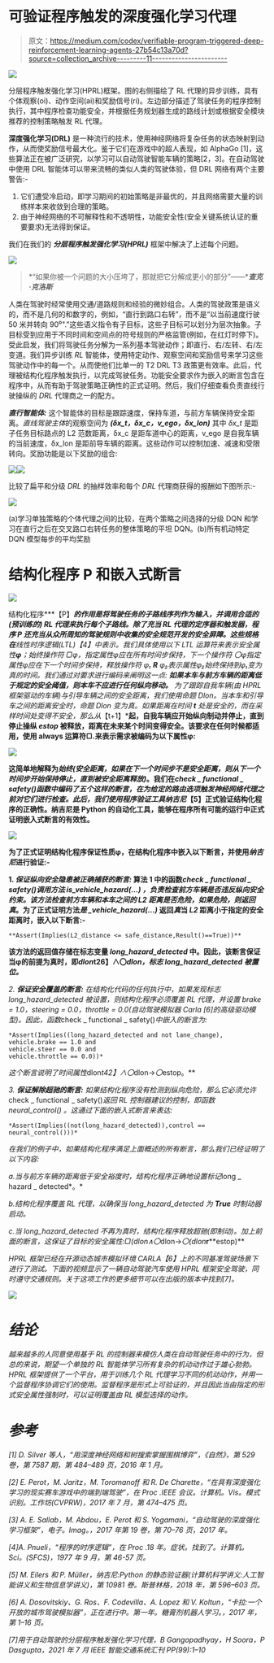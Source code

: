 # 可验证程序触发的深度强化学习代理

> 原文：<https://medium.com/codex/verifiable-program-triggered-deep-reinforcement-learning-agents-27b54c13a70d?source=collection_archive---------11----------------------->

![](img/12b2d49781c38ba62b82b51e7e3108a7.png)

分层程序触发强化学习(HPRL)框架。图的右侧描绘了 RL 代理的异步训练，具有个体观察(oi)、动作空间(ai)和奖励信号(ri)。左边部分描述了驾驶任务的程序控制执行，其中程序检查功能安全，并根据任务规划器生成的路线计划或根据安全模块推荐的控制策略触发 RL 代理。

**深度强化学习(DRL)** 是一种流行的技术，使用神经网络将复杂任务的状态映射到动作，从而使奖励信号最大化。鉴于它们在游戏中的超人表现，如 AlphaGo [1]，这些算法正在被广泛研究，以学习可以自动驾驶智能车辆的策略[2，3]。在自动驾驶中使用 DRL 智能体可以带来流畅的类似人类的驾驶体验，但 DRL 网络有两个主要警告:-

1.  它们遭受冷启动，即学习期间的初始策略是非最优的，并且网络需要大量的训练样本来收敛到合理的策略。
2.  由于神经网络的不可解释性和不透明性，功能安全性(安全关键系统认证的重要要求)无法得到保证。

我们在我们的 ***分层程序触发强化学习(HPRL)*** 框架中解决了上述每个问题。

![](img/50e583690ab4bbda835771532a103675.png)

> *“如果你被一个问题的大小压垮了，那就把它分解成更小的部分”——****查克·克洛斯***

人类在驾驶时经常使用交通/道路规则和经验的微妙组合。人类的驾驶政策是语义的，而不是几何的和数字的，例如，“直行到路口右转”，而不是“以当前速度行驶 50 米并转向 90⁰".”这些语义指令有子目标，这些子目标可以划分为层次抽象。子目标受到应用于不同时间和空间点的符号规则的严格监管(例如，在红灯时停下)。受此启发，我们将驾驶任务分解为一系列基本驾驶动作；即直行、右/左转、右/左变道。我们异步训练 *RL* 智能体，使用特定动作、观察空间和奖励信号来学习这些驾驶动作中的每一个。从而使他们比单一的 T2 DRL T3 政策更有效率。此后，代理被结构化程序触发执行，以完成驾驶任务。功能安全要求作为嵌入的断言包含在程序中，从而有助于驾驶策略正确性的正式证明。然后，我们仔细查看负责直线行驶操纵的 *DRL* 代理商之一的配方。

***直行智能体:*** 这个智能体的目标是跟踪速度，保持车道，与前方车辆保持安全距离。*直线驾驶主体*的观察空间为 ***(δx_t，δx_c，v_ego，δx_lon)*** 其中 *δx_t* 是距子任务目标路点的 L2 范数距离，δx_c 是距车道中心的距离，v_ego 是自我车辆的当前速度，δx_lon 是距前导车辆的距离。这些动作可以控制加速、减速和受限转向。奖励功能是以下奖励的组合:

![](img/efdf48b1c0a2765b1f181630fa376c4f.png)![](img/4a219b3c7787f43a6981338d1fca6772.png)

比较了扁平和分级 *DRL* 的抽样效率和每个 *DRL* 代理商获得的报酬如下图所示:-

![](img/c1db046d1eb794b9680f2c408ae9b4b2.png)

(a)学习单独策略的个体代理之间的比较，在两个策略之间选择的分级 DQN 和学习在直行之后在交叉路口右转任务的整体策略的平坦 DQN。(b)所有机动特定 DQN 模型每步的平均奖励

# **结构化程序 P 和嵌入式断言**

![](img/0ed7711717b77fde02af6375eb24575d.png)

结构化程序***【P】***的作用是将驾驶任务的子路线序列作为输入，并调用合适的(预训练的) *RL* 代理来执行每个子路线。除了充当 *RL* 代理的定序器和触发器，程序 ***P*** 还充当从众所周知的驾驶规则中收集的安全规范开发的安全屏障。这些规格在**线性时序逻辑(LTL)**【4】中表示。我们具体使用以下 *LTL* 运算符来表示*安全属性****φ***；*始终操作符* ▢φ，指定属性φ应在所有时间步保持，*下一个操作符* 〇φ指定属性φ应在下一个时间步保持，*释放操作符* φ₁ ***R*** φ₂表示属性φ₂始终保持到φ₁变为真的时间。我们通过对要求进行编码来阐明这一点: ***如果本车与前方车辆的距离低于规定的安全阈值，则本车不应进行任何纵向移动。*** 为了跟踪*自我车辆(由 *HPRL* 框架驱动的车辆)与引导车辆之间的安全距离，我们使用命题 *Dlon。*当本车和引导车之间的距离安全时，命题 *Dlon* 变为真。如果距离在时间 ***t*** 处是安全的，而在采样时间*处变得不安全，那么从***【t+1】***起，自我车辆应开始纵向制动并停止，直到停止操纵 *estop* 被释放，距离在未来某个时间变得安全。该要求在任何时候都适用，使用 always 运算符▢.来表示需求被编码为以下属性φ:**

**![](img/aa4ccfb0b294edcf261268532a2cac60.png)**

**这简单地解释为*始终(安全距离，如果在下一个时间步不是安全距离，则从下一个时间步开始保持停止，直到被安全距离释放)*。我们在*check _ functional _ safety()*函数中编码了五个这样的断言，在为给定的路由选项触发神经网络代理之前对它们进行检查。此后，我们使用程序验证工具*纳吉尼*【5】正式验证结构化程序的正确性。纳吉尼是 Python 的自动化工具，能够在程序所有可能的运行中正式证明嵌入式断言的有效性。**

**![](img/97f2416a67d5b20c7702384fcc803d6b.png)**

**为了正式证明结构化程序保证性质φ，在结构化程序中嵌入以下断言，并使用*纳吉尼*进行验证:-**

**1. ***保证纵向安全隐患被正确捕获的断言:*** 算法 1 中的函数*check _ functional _ safety()*调用方法 *is_vehicle_hazard(…)* ，负责检查前方车辆是否违反纵向安全约束。该方法检查前方车辆和本车之间的 *L2* 距离是否危险，如果危险，则返回*真*。为了正式证明方法*是 _vehicle_hazard(…)* 返回*真*当 *L2* 距离小于指定的安全距离时，嵌入以下断言:-**

```
**Assert(Implies(L2_distance <= safe_distance,Result()==True))**
```

**该方法的返回值存储在标志变量 *long_hazard_detected* 中。因此，该断言保证当φ的前提为真时，即*dlon*t26】∧〇*dlon，标志 *long_hazard_detected* 被置位。***

*2. ***保证安全覆盖的断言:*** 在结构化代码的任何执行中，如果发现标志 *long_hazard_detected* 被设置，则结构化程序必须覆盖 *RL* 代理，并设置 brake = 1.0，steering = 0.0，throttle = 0.0(自动驾驶模拟器 Carla [6]的高级驱动模型)。因此，函数*check _ functional _ safety()*中嵌入的断言为:*

```
*Assert(Implies((long_hazard_detected and not lane_change),
vehicle.brake == 1.0 and
vehicle.steer == 0.0 and
vehicle.throttle == 0.0))*
```

*这个断言说明了时间属性*dlon*t42】∧〇*dlon→*〇*estop。**

*3. ***保证解除超驰的断言:*** 如果结构化程序没有检测到纵向危险，那么它必须允许*check _ functional _ safety()*返回 RL 控制器建议的控制，即函数 *neural_control()* 。这通过下面的嵌入式断言来表达:*

```
*Assert(Implies((not(long_hazard_detected)),control == neural_control()))*
```

*在我们的例子中，如果结构化程序满足上面概述的所有断言，那么我们已经证明了以下内容:*

*a.当与前方车辆的距离低于安全裕度时，结构化程序正确地设置标记*long _ hazard _ detected*。*

*b.结构化程序覆盖 *RL* 代理，以确保当 *long_hazard_detected* 为 **True** 时制动器启动。*

*c.当 *long_hazard_detected* 不再为真时，结构化程序释放超驰(即制动)。加上前面的断言，这保证了目标的安全属性:▢(*dlon*∧〇*dlon→*〇(*dlon****r****estop)**

**HPRL* 框架已经在开源动态城市模拟环境 CARLA【6】上的不同基准驾驶场景下进行了测试。下面的视频显示了一辆自动驾驶汽车使用 *HPRL* 框架安全驾驶，同时遵守交通规则。关于这项工作的更多细节可以在出版的版本中找到[7]。*

*![](img/69364d84c97611ef6267b5df0f14223c.png)*

# *结论*

*越来越多的人同意使用基于 *RL* 的控制器来模仿人类在自动驾驶任务中的行为，但总的来说，期望一个单独的 *RL* 智能体学习所有复杂的机动动作过于雄心勃勃。 *HPRL* 框架提供了一个平台，用于训练几个 *RL* 代理学习不同的机动动作，并用一个监督程序协调它们的使用。监督程序是形式上可验证的，并且因此当由指定的形式安全属性强制时，可以证明覆盖由 RL 模型选择的动作。*

# *参考*

*[1] D. Silver 等人，“用深度神经网络和树搜索掌握围棋博弈”，《自然》，第 529 卷，第 7587 期，第 484–489 页，2016 年 1 月。*

*[2] E. Perot，M. Jaritz，M. Toromanoff 和 R. De Charette，“在具有深度强化学习的现实赛车游戏中的端到端驾驶”，在 Proc .IEEE 会议。计算机。Vis。模式识别。工作坊(CVPRW)，2017 年 7 月，第 474–475 页。*

*[3] A. E. Sallab，M. Abdou，E. Perot 和 S. Yogamani，“自动驾驶的深度强化学习框架”，电子。Imag。，2017 年第 19 卷，第 70–76 页，2017 年。*

*[4]A. Pnueli，“程序的时序逻辑”，在 Proc .18 年。症状。找到了。计算机。Sci。(SFCS)，1977 年 9 月，第 46-57 页。*

*[5] M. Eilers 和 P. Müller，纳吉尼:Python 的静态验证器(计算机科学讲义:人工智能讲义和生物信息学讲义)，第 10981 卷。斯普林格，2018 年，第 596–603 页。*

*[6] A. Dosovitskiy、G. Ros、F. Codevilla、A. Lopez 和 V. Koltun，“卡拉:一个开放的城市驾驶模拟器”，正在进行中。第一年。糖膏剂机器人学习。，2017 年，第 1–16 页。*

*[7]用于自动驾驶的分层程序触发强化学习代理，B Gangopadhyay，H Soora，P Dasgupta，2021 年 7 月 IEEE 智能交通系统汇刊 PP(99):1–10*